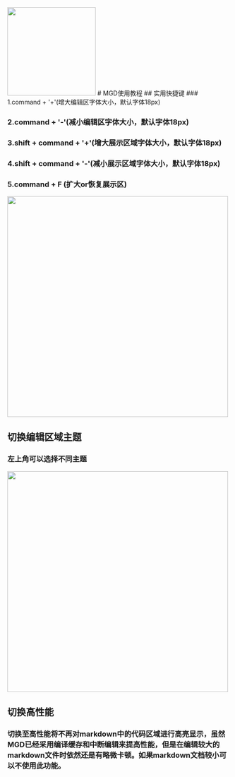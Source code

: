 <img style="width:200px;" src="http://jsnows-images.oss-cn-beijing.aliyuncs.com/icon.png"/>
# MGD使用教程
## 实用快捷键
### 1.command + '+'(增大编辑区字体大小，默认字体18px)

### 2.command + '-'(减小编辑区字体大小，默认字体18px)

### 3.shift + command + '+'(增大展示区域字体大小，默认字体18px)

### 4.shift + command + '-'(减小展示区域字体大小，默认字体18px)

### 5.command + F (扩大or恢复展示区)
<img style="width:500px;" src="http://jsnows-images.oss-cn-beijing.aliyuncs.com/%E5%B1%8F%E5%B9%95%E5%BF%AB%E7%85%A7%202018-01-30%20%E4%B8%8B%E5%8D%889.51.28.png"/>

## 切换编辑区域主题
### 左上角可以选择不同主题
<img style="width:500px" src="http://jsnows-images.oss-cn-beijing.aliyuncs.com/%E5%B1%8F%E5%B9%95%E5%BF%AB%E7%85%A7%202018-01-30%20%E4%B8%8B%E5%8D%8810.03.59.png"/>

## 切换高性能
### 切换至高性能将不再对markdown中的代码区域进行高亮显示，虽然MGD已经采用编译缓存和中断编辑来提高性能，但是在编辑较大的markdown文件时依然还是有略微卡顿。如果markdown文档较小可以不使用此功能。